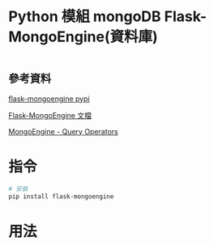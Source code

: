 # Python 模組 mongoDB Flask-MongoEngine(資料庫)

```
```

## 參考資料

[flask-mongoengine pypi](https://pypi.org/project/flask-mongoengine/)

[Flask-MongoEngine 文檔](http://docs.mongoengine.org/projects/flask-mongoengine/en/latest/)

[MongoEngine - Query Operators](https://www.tutorialspoint.com/mongoengine/mongoengine_query_operators.htm)

# 指令

```bash
# 安裝
pip install flask-mongoengine
```

# 用法

```Python
```
